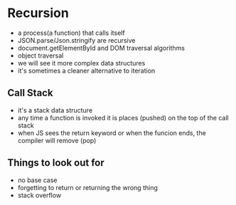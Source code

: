 # Recursion
- a process(a function) that calls itself
- JSON.parse/Json.stringify are recursive
- document.getElementById and DOM traversal algorithms
- object traversal
- we will see it more complex data structures
- it's sometimes a cleaner alternative to iteration



## Call Stack
- it's a stack data structure
- any time a function is invoked it is places (pushed) on the top of the call stack
- when JS sees the return keyword or when the funcion ends, the compiler will remove (pop)


## Things to look out for

- no base case
- forgetting to return or returning the wrong thing
- stack overflow

